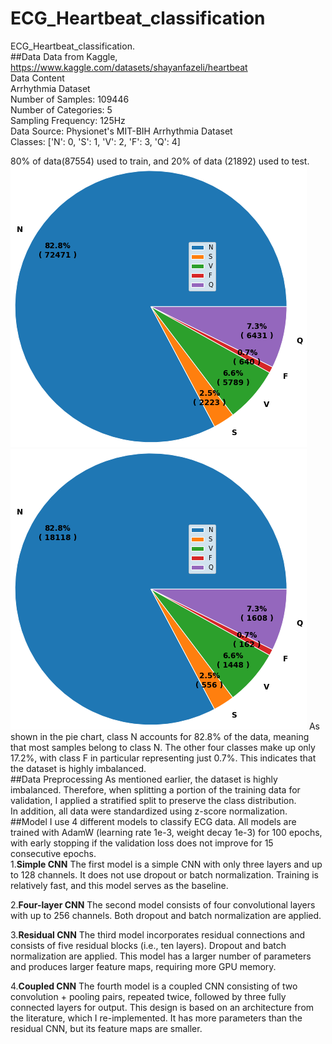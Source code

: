 # ECG_Heartbeat_classification
ECG_Heartbeat_classification.  
##Data
Data from Kaggle, https://www.kaggle.com/datasets/shayanfazeli/heartbeat  
Data Content  
Arrhythmia Dataset  
Number of Samples: 109446  
Number of Categories: 5  
Sampling Frequency: 125Hz  
Data Source: Physionet's MIT-BIH Arrhythmia Dataset  
Classes: ['N': 0, 'S': 1, 'V': 2, 'F': 3, 'Q': 4]  

80% of data(87554) used to train, and 20% of data (21892) used to test.  
![train_pie](train_pie.png)
![test_pie](test_pie.png)
As shown in the pie chart, class N accounts for 82.8% of the data, meaning that most samples belong to class N. The other four classes make up only 17.2%, with class F in particular representing just 0.7%. This indicates that the dataset is highly imbalanced.  
##Data Preprocessing
As mentioned earlier, the dataset is highly imbalanced. Therefore, when splitting a portion of the training data for validation, I applied a stratified split to preserve the class distribution.  
In addition, all data were standardized using z-score normalization.  
##Model 
I use 4 different models to classify ECG data. All models are trained with AdamW (learning rate 1e-3, weight decay 1e-3) for 100 epochs, with early stopping if the validation loss does not improve for 15 consecutive epochs.  
1.**Simple CNN**
The first model is a simple CNN with only three layers and up to 128 channels. It does not use dropout or batch normalization. Training is relatively fast, and this model serves as the baseline.

2.**Four-layer CNN**
The second model consists of four convolutional layers with up to 256 channels. Both dropout and batch normalization are applied.

3.**Residual CNN**
The third model incorporates residual connections and consists of five residual blocks (i.e., ten layers). Dropout and batch normalization are applied. This model has a larger number of parameters and produces larger feature maps, requiring more GPU memory.

4.**Coupled CNN**
The fourth model is a coupled CNN consisting of two convolution + pooling pairs, repeated twice, followed by three fully connected layers for output. This design is based on an architecture from the literature, which I re-implemented. It has more parameters than the residual CNN, but its feature maps are smaller.
